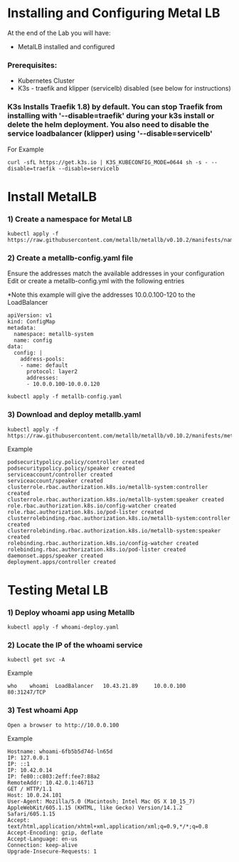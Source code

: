 # Installing and Configuring Metal LB

At the end of the Lab you will have:
* MetalLB installed and configured 

### Prerequisites:

- Kubernetes Cluster
- K3s - traefik and klipper (servicelb) disabled (see below for instructions)


### K3s Installs Traefik 1.8) by default.  You can stop Traefik from installing with '--disable=traefik' during your k3s install or delete the helm deployment. You also need to disable the service loadbalancer (klipper) using '--disable=servicelb'
  
  For Example 

    curl -sfL https://get.k3s.io | K3S_KUBECONFIG_MODE=0644 sh -s - --disable=traefik --disable=servicelb


# Install MetalLB     


### 1) Create a namespace for Metal LB
```
kubectl apply -f https://raw.githubusercontent.com/metallb/metallb/v0.10.2/manifests/namespace.yaml
```

### 2) Create a metallb-config.yaml file
Ensure the addresses match the available addresses in your configuration
Edit or create a metallb-config.yml with the following entries

*Note this example will give the addresses 10.0.0.100-120 to the LoadBalancer

```
apiVersion: v1
kind: ConfigMap
metadata:
  namespace: metallb-system
  name: config
data:
  config: |
    address-pools:
    - name: default
      protocol: layer2
      addresses:
      - 10.0.0.100-10.0.0.120
```

```
kubectl apply -f metallb-config.yaml
```
### 3) Download and deploy metallb.yaml 

```
kubectl apply -f https://raw.githubusercontent.com/metallb/metallb/v0.10.2/manifests/metallb.yaml
```
Example
```
podsecuritypolicy.policy/controller created
podsecuritypolicy.policy/speaker created
serviceaccount/controller created
serviceaccount/speaker created
clusterrole.rbac.authorization.k8s.io/metallb-system:controller created
clusterrole.rbac.authorization.k8s.io/metallb-system:speaker created
role.rbac.authorization.k8s.io/config-watcher created
role.rbac.authorization.k8s.io/pod-lister created
clusterrolebinding.rbac.authorization.k8s.io/metallb-system:controller created
clusterrolebinding.rbac.authorization.k8s.io/metallb-system:speaker created
rolebinding.rbac.authorization.k8s.io/config-watcher created
rolebinding.rbac.authorization.k8s.io/pod-lister created
daemonset.apps/speaker created
deployment.apps/controller created
```

# Testing Metal LB

### 1) Deploy whoami app using Metallb
```
kubectl apply -f whoami-deploy.yaml
```

### 2) Locate the IP of the whoami service

```
kubectl get svc -A
```

Example
```
who    whoami  LoadBalancer   10.43.21.89     10.0.0.100   80:31247/TCP
```

### 3) Test whoami App

```
Open a browser to http://10.0.0.100
```

Example
```
Hostname: whoami-6fb5b5d74d-ln65d
IP: 127.0.0.1
IP: ::1
IP: 10.42.0.14
IP: fe80::c803:2eff:fee7:88a2
RemoteAddr: 10.42.0.1:46713
GET / HTTP/1.1
Host: 10.0.24.101
User-Agent: Mozilla/5.0 (Macintosh; Intel Mac OS X 10_15_7) AppleWebKit/605.1.15 (KHTML, like Gecko) Version/14.1.2 Safari/605.1.15
Accept: text/html,application/xhtml+xml,application/xml;q=0.9,*/*;q=0.8
Accept-Encoding: gzip, deflate
Accept-Language: en-us
Connection: keep-alive
Upgrade-Insecure-Requests: 1
```